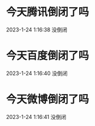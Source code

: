 # 今天腾讯倒闭了吗

2023-1-24 1:16:38 没倒闭

# 今天百度倒闭了吗

2023-1-24 1:16:40 没倒闭

# 今天微博倒闭了吗

2023-1-24 1:16:41 没倒闭


